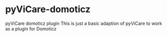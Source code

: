 # pyViCare-domoticz
pyViCare domoticz plugin
This is just a basic adaption of pyViCare to work as a plugin for Domoticz

